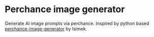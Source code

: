 # Perchance image generator

Generate AI image prompts via perchance. Inspired by python based [perchance-image-generator](https://github.com/lsimek/perchance-image-generator) by Isimek.
